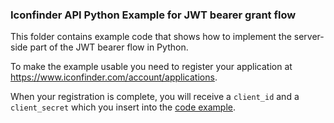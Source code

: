 
### Iconfinder API Python Example for JWT bearer grant flow

This folder contains example code that shows how to implement the server-side part of the JWT bearer flow in Python.

To make the example usable you need to register your application at https://www.iconfinder.com/account/applications.

When your registration is complete, you will receive a `client_id` and a `client_secret` which you insert into the [code example](https://github.com/iconfinder/api-demo/blob/gh-pages/python-server/python-api-demo.py).






